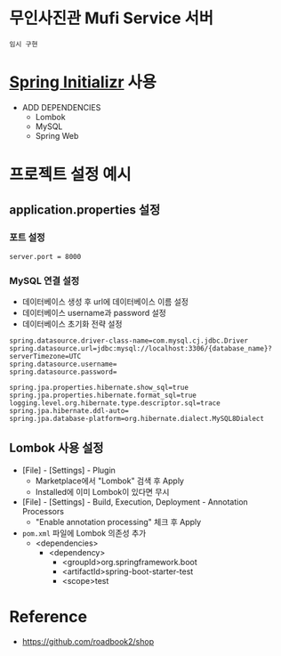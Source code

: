 # 무인사진관 Mufi Service 서버
`임시 구현`

# [Spring Initializr](https://start.spring.io/) 사용
+ ADD DEPENDENCIES
  + Lombok
  + MySQL
  + Spring Web
  
# 프로젝트 설정 예시
## application.properties 설정
### 포트 설정
```properties
server.port = 8000
```
### MySQL 연결 설정
+ 데이터베이스 생성 후 url에 데이터베이스 이름 설정
+ 데이터베이스 username과 password 설정
+ 데이터베이스 초기화 전략 설정
```properties
spring.datasource.driver-class-name=com.mysql.cj.jdbc.Driver
spring.datasource.url=jdbc:mysql://localhost:3306/{database_name}?serverTimezone=UTC
spring.datasource.username=
spring.datasource.password=

spring.jpa.properties.hibernate.show_sql=true
spring.jpa.properties.hibernate.format_sql=true
logging.level.org.hibernate.type.descriptor.sql=trace
spring.jpa.hibernate.ddl-auto=
spring.jpa.database-platform=org.hibernate.dialect.MySQL8Dialect
```

## Lombok 사용 설정
+ &#91;File&#93; - &#91;Settings&#93; - Plugin
  + Marketplace에서 "Lombok" 검색 후 Apply
  + Installed에 이미 Lombok이 있다면 무시
+ &#91;File&#93; - &#91;Settings&#93; - Build, Execution, Deployment - Annotation Processors
  + "Enable annotation processing" 체크 후 Apply
+ `pom.xml` 파일에 Lombok 의존성 추가
  + &lt;dependencies&gt;
    + &lt;dependency&gt;
      + &lt;groupId&gt;org.springframework.boot
      + &lt;artifactId&gt;spring-boot-starter-test
      + &lt;scope&gt;test

# Reference
+ https://github.com/roadbook2/shop